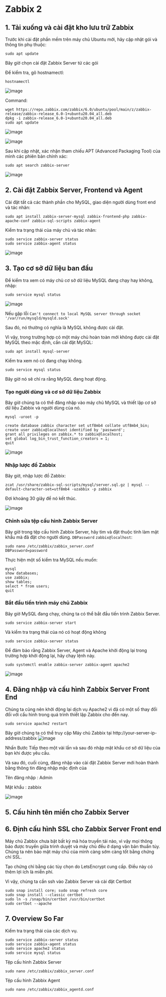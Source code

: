 # Zabbix 2
## 1. Tải xuống và cài đặt kho lưu trữ Zabbix
Trước khi cài đặt phần mềm trên máy chủ Ubuntu mới, hãy cập nhật gói và thông tin phụ thuộc:
```
sudo apt update
```
Bây giờ chọn cài đặt Zabbix Server từ các gói

Để kiểm tra, gõ hostnamectl:
```
hostnamectl
```
![image](https://github.com/tungbui2402/zabbix2/assets/129025623/aaa7627c-4e1a-4564-9211-eab905ea874a)

Command:
```
wget https://repo.zabbix.com/zabbix/6.0/ubuntu/pool/main/z/zabbix-release/zabbix-release_6.0-1+ubuntu20.04_all.deb
dpkg -i zabbix-release_6.0-1+ubuntu20.04_all.deb
sudo apt update
```
![image](https://github.com/tungbui2402/zabbix2/assets/129025623/35554b33-a4f3-4c90-b97f-0a4aad7c8c52)

![image](https://github.com/tungbui2402/zabbix2/assets/129025623/6f38a8b8-26b3-4751-81e3-ee09a82e806e)


Sau khi cập nhật, xác nhận tham chiếu APT (Advanced Packaging Tool) của mình các phiên bản chính xác:
```
sudo apt search zabbix-server
```
![image](https://github.com/tungbui2402/zabbix2/assets/129025623/a06ee3f3-6ca3-40ac-aed8-f20133149563)


## 2. Cài đặt Zabbix Server, Frontend và Agent
Cài đặt tất cả các thành phần cho MySQL, giao diện người dùng front end và tác nhân:
```
sudo apt install zabbix-server-mysql zabbix-frontend-php zabbix-apache-conf zabbix-sql-scripts zabbix-agent
```
Kiểm tra trạng thái của máy chủ và tác nhân:
```
sudo service zabbix-server status
sudo service zabbix-agent status
```
![image](https://github.com/tungbui2402/zabbix2/assets/129025623/0fc9f42d-34df-45c9-a1b4-10e5a1d161fd)

## 3. Tạo cơ sở dữ liệu ban đầu
Để kiểm tra xem có máy chủ cơ sở dữ liệu MySQL đang chạy hay không, nhập:
```
sudo service mysql status
```
![image](https://github.com/tungbui2402/zabbix2/assets/129025623/22af4d10-3976-40bc-9a10-db209b1bb245)

Nếu gặp lỗi `Can't connect to local MySQL server through socket '/var/run/mysqld/mysqld.sock'`

Sau đó, nó thường có nghĩa là MySQL không được cài đặt.

Vì vậy, trong trường hợp có một máy chủ hoàn toàn mới không được cài đặt MySQL theo mặc định, cần cài đặt MySQL:
```
sudo apt install mysql-server
```
Kiểm tra xem nó có đang chạy không.
```
sudo service mysql status
```
Bây giờ nó sẽ chỉ ra rằng MySQL đang hoạt động.

### Tạo người dùng và cơ sở dữ liệu Zabbix
Bây giờ chúng ta có thể đăng nhập vào máy chủ MySQL và thiết lập cơ sở dữ liệu Zabbix và người dùng của nó.
```
mysql -uroot -p

create database zabbix character set utf8mb4 collate utf8mb4_bin;
create user zabbix@localhost identified by 'password';
grant all privileges on zabbix.* to zabbix@localhost;
set global log_bin_trust_function_creators = 1;
quit
```
![image](https://github.com/tungbui2402/zabbix2/assets/129025623/31320e86-f421-4998-9486-383f22b2d15d)

### Nhập lược đồ Zabbix
Bây giờ, nhập lược đồ Zabbix:
```
zcat /usr/share/zabbix-sql-scripts/mysql/server.sql.gz | mysql --default-character-set=utf8mb4 -uzabbix -p zabbix
```
Đợi khoảng 30 giây để nó kết thúc.

![image](https://github.com/tungbui2402/zabbix2/assets/129025623/d87e2e2b-ac1d-4881-9b78-88b30ac1faf0)

### Chỉnh sửa tệp cấu hình Zabbix Server
Bây giờ trong tệp cấu hình Zabbix Server, hãy tìm và đặt thuộc tính làm mật khẩu mà đã đặt cho người dùng. `DBPassword` `zabbix@localhost`:
```
sudo nano /etc/zabbix/zabbix_server.conf
DBPassword=password
```

Thực hiện một số kiểm tra MySQL nếu muốn:
```
mysql
show databases;
use zabbix;
show tables;
select * from users;
quit
```
### Bắt đầu tiến trình máy chủ Zabbix
Bây giờ MySQL đang chạy, chúng ta có thể bắt đầu tiến trình Zabbix Server.
```
sudo service zabbix-server start
```
Và kiểm tra trạng thái của nó có hoạt động không
```
sudo service zabbix-server status
```
Để đảm bảo rằng Zabbix Server, Agent và Apache khởi động lại trong trường hợp khởi động lại, hãy chạy lệnh này.
```
sudo systemctl enable zabbix-server zabbix-agent apache2
```
![image](https://github.com/tungbui2402/zabbix2/assets/129025623/59fa2279-3db3-495b-a709-4f1eab14001e)

## 4. Đăng nhập và cấu hình Zabbix Server Front End
Chúng ta cũng nên khởi động lại dịch vụ Apache2 vì đã có một số thay đổi đối với cấu hình trong quá trình thiết lập Zabbix cho đến nay.
```
sudo service apache2 restart
```
Bây giờ chúng ta có thể truy cập Máy chủ Zabbix tại http://your-server-ip-address/zabbix
![image](https://github.com/tungbui2402/zabbix2/assets/129025623/8079ab0c-2e64-4a69-bb93-3158acf5a76d)

Nhấn Bước Tiếp theo một vài lần và sau đó nhập mật khẩu cơ sở dữ liệu của bạn khi được yêu cầu.

Và sau đó, cuối cùng, đăng nhập vào cài đặt Zabbix Server mới hoàn thành bằng thông tin đăng nhập mặc định của

Tên đăng nhập : Admin

Mật khẩu : zabbix

![image](https://github.com/tungbui2402/zabbix2/assets/129025623/a29aba63-353e-487f-98c2-cade06e7ded7)

## 5. Cấu hình tên miền cho Zabbix Server

## 6. Định cấu hình SSL cho Zabbix Server Front end
Máy chủ Zabbix chưa bật bất kỳ mã hóa truyền tải nào, vì vậy mọi thông báo được truyền giữa trình duyệt và máy chủ đều ở dạng văn bản thuần túy. Chúng ta nên bảo mật máy chủ của mình càng sớm càng tốt bằng chứng chỉ SSL.

Tạo chứng chỉ bằng các tùy chọn do LetsEncrypt cung cấp. Điều này có thêm lợi ích là miễn phí.

Vì vậy, chúng ta cần ssh vào Zabbix Server và cài đặt Certbot
```
sudo snap install core; sudo snap refresh core
sudo snap install --classic certbot
sudo ln -s /snap/bin/certbot /usr/bin/certbot
sudo certbot --apache
```

## 7. Overview So Far
Kiểm tra trạng thái của các dịch vụ.
```
sudo service zabbix-server status
sudo service zabbix-agent status
sudo service apache2 status
sudo service mysql status
```
Tệp cấu hình Zabbix Server
```
sudo nano /etc/zabbix/zabbix_server.conf
```
Tệp cấu hình Zabbix Agent
```
sudo nano /etc/zabbix/zabbix_agentd.conf
```
